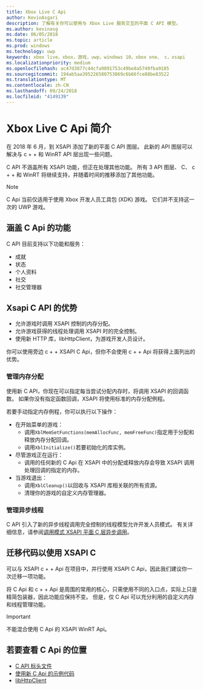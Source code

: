 ```yaml
---
title: Xbox Live C Api
author: KevinAsgari
description: 了解有关你可以使用与 Xbox Live 服务交互的平面 C API 模型。
ms.author: kevinasg
ms.date: 06/05/2018
ms.topic: article
ms.prod: windows
ms.technology: uwp
keywords: xbox live，xbox，游戏，uwp，windows 10，xbox one、 c，xsapi
ms.localizationpriority: medium
ms.openlocfilehash: ac47d3877c44cfa9891753c49be8a5749fba9185
ms.sourcegitcommit: 194ab5aa395226580753869c6b66fce88be83522
ms.translationtype: MT
ms.contentlocale: zh-CN
ms.lasthandoff: 09/24/2018
ms.locfileid: "4149139"
---
```

# <a name="introduction-to-the-xbox-live-c-apis"></a>Xbox Live C Api 简介

在 2018 年 6 月，到 XSAPI 添加了新的平面 C API 图层。 此新的 API 图层可以解决与 c + + 和 WinRT API 层出现一些问题。

C API 不涵盖所有 XSAPI 功能，但正在处理其他功能。 所有 3 API 图层、 C、 c + + 和 WinRT 将继续支持，并随着时间的推移添加了其他功能。

> [!NOTE]
> C Api 当前仅适用于使用 Xbox 开发人员工具包 (XDK) 游戏。 它们并不支持这一次的 UWP 游戏。

## <a name="features-covered-by-the-c-apis"></a>涵盖 C Api 的功能

C API 目前支持以下功能和服务：

- 成就
- 状态
- 个人资料
- 社交
- 社交管理器

## <a name="benefits-of-the-c-api-for-xsapi"></a>Xsapi C API 的优势

- 允许游戏时调用 XSAPI 控制的内存分配。
- 允许游戏获得的线程处理调用 XSAPI 时的完全控制。
- 使用新 HTTP 库，libHttpClient，为游戏开发人员设计。

你可以使用旁边 c + + XSAPI C Api，但你不会使用 c + + Api 将获得上面列出的优势。

### <a name="managing-memory-allocations"></a>管理内存分配

使用新 C API，你现在可以指定每当尝试分配内存时，将调用 XSAPI 的回调函数。 如果你没有指定函数回调，XSAPI 将使用标准的内存分配例程。

若要手动指定内存例程，你可以执行以下操作：

- 在开始菜单的游戏：
  - 调用`XblMemSetFunctions(memAllocFunc, memFreeFunc)`指定用于分配和释放内存分配回调。
  - 调用`XblInitialize()`若要初始化的库实例。  
- 尽管游戏正在运行：
  - 调用的任何新的 C Api 在 XSAPI 中的分配或释放内存会导致 XSAPI 调用处理回调的指定的内存。  
- 当游戏退出：
  - 调用`XblCleanup()`以回收与 XSAPI 库相关联的所有资源。
  - 清理你的游戏的自定义内存管理器。

### <a name="managing-asynchronous-threads"></a>管理异步线程

C API 引入了新的异步线程调用完全控制的线程模型允许开发人员模式。 有关详细信息，请参阅[调用模式 XSAPI 平面 C 层异步调用](flatc-async-patterns.md)。

## <a name="migrating-code-to-use-c-xsapi"></a>迁移代码以使用 XSAPI C

可以与 XSAPI c + + Api 在项目中，并行使用 XSAPI C Api，因此我们建议你一次迁移一项功能。

将 C Api 和 c + + Api 是周围的常用的核心，只需使用不同的入口点，实际上只是精简包装器，因此功能应保持不变。 但是，仅 C Api 可以充分利用的自定义内存和线程管理功能。

> [!IMPORTANT]
> 不能混合使用 C Api 的 XSAPI WinRT Api。

## <a name="where-to-view-the-c-apis"></a>若要查看 C Api 的位置

- [C API 标头文件](https://github.com/Microsoft/xbox-live-api/tree/master/Include/xsapi-c)
- [使用新 C Api 的示例代码](https://github.com/Microsoft/xbox-live-api/tree/master/InProgressSamples/Social/Xbox/C)
- [libHttpClient](https://github.com/Microsoft/libHttpClient)
